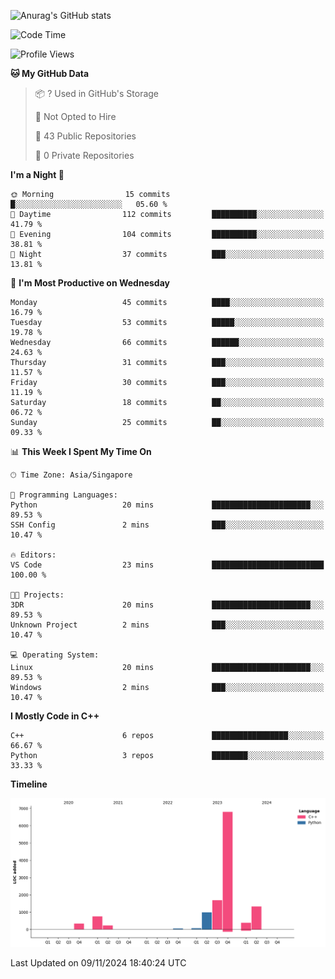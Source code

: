 ![Anurag's GitHub stats](https://github-readme-stats.vercel.app/api?username=OnePointFive99&show_icons=true&theme=transparent)

<!--START_SECTION:waka-->
![Code Time](http://img.shields.io/badge/Code%20Time-165%20hrs%2030%20mins-blue)

![Profile Views](http://img.shields.io/badge/Profile%20Views-0-blue)

**🐱 My GitHub Data** 

> 📦 ? Used in GitHub's Storage 
 > 
> 🚫 Not Opted to Hire
 > 
> 📜 43 Public Repositories 
 > 
> 🔑 0 Private Repositories 
 > 
**I'm a Night 🦉** 

```text
🌞 Morning                15 commits          █░░░░░░░░░░░░░░░░░░░░░░░░   05.60 % 
🌆 Daytime                112 commits         ██████████░░░░░░░░░░░░░░░   41.79 % 
🌃 Evening                104 commits         ██████████░░░░░░░░░░░░░░░   38.81 % 
🌙 Night                  37 commits          ███░░░░░░░░░░░░░░░░░░░░░░   13.81 % 
```
📅 **I'm Most Productive on Wednesday** 

```text
Monday                   45 commits          ████░░░░░░░░░░░░░░░░░░░░░   16.79 % 
Tuesday                  53 commits          █████░░░░░░░░░░░░░░░░░░░░   19.78 % 
Wednesday                66 commits          ██████░░░░░░░░░░░░░░░░░░░   24.63 % 
Thursday                 31 commits          ███░░░░░░░░░░░░░░░░░░░░░░   11.57 % 
Friday                   30 commits          ███░░░░░░░░░░░░░░░░░░░░░░   11.19 % 
Saturday                 18 commits          ██░░░░░░░░░░░░░░░░░░░░░░░   06.72 % 
Sunday                   25 commits          ██░░░░░░░░░░░░░░░░░░░░░░░   09.33 % 
```


📊 **This Week I Spent My Time On** 

```text
🕑︎ Time Zone: Asia/Singapore

💬 Programming Languages: 
Python                   20 mins             ██████████████████████░░░   89.53 % 
SSH Config               2 mins              ███░░░░░░░░░░░░░░░░░░░░░░   10.47 % 

🔥 Editors: 
VS Code                  23 mins             █████████████████████████   100.00 % 

🐱‍💻 Projects: 
3DR                      20 mins             ██████████████████████░░░   89.53 % 
Unknown Project          2 mins              ███░░░░░░░░░░░░░░░░░░░░░░   10.47 % 

💻 Operating System: 
Linux                    20 mins             ██████████████████████░░░   89.53 % 
Windows                  2 mins              ███░░░░░░░░░░░░░░░░░░░░░░   10.47 % 
```

**I Mostly Code in C++** 

```text
C++                      6 repos             █████████████████░░░░░░░░   66.67 % 
Python                   3 repos             ████████░░░░░░░░░░░░░░░░░   33.33 % 
```



**Timeline**

![Lines of Code chart](https://raw.githubusercontent.com/OnePointFive99/OnePointFive99/main/assets/bar_graph.png)


 Last Updated on 09/11/2024 18:40:24 UTC
<!--END_SECTION:waka-->

  
